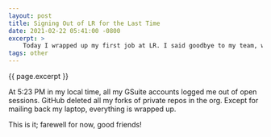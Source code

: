 ```yaml
---
layout: post
title: Signing Out of LR for the Last Time
date: 2021-02-22 05:41:00 -0800
excerpt: >
    Today I wrapped up my first job at LR. I said goodbye to my team, whom I will miss very much.
tags: other
---
```


<span class='tagline'>{{ page.excerpt }}</span>

At 5:23 PM in my local time, all my GSuite accounts logged me out of open sessions. GitHub deleted all my forks of private repos in the org. Except for mailing back my laptop, everything is wrapped up.

This is it; farewell for now, good friends!
